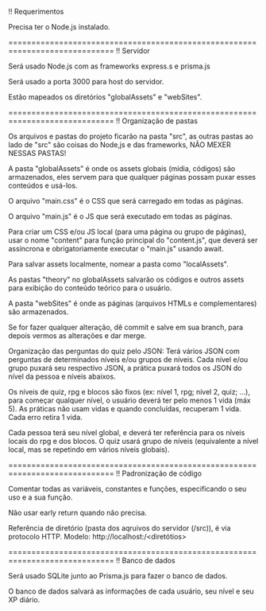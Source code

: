 !! Requerimentos

Precisa ter o Node.js instalado.

=============================================================================
!! Servidor

Será usado Node.js com as frameworks express.s e prisma.js

Será usado a porta 3000 para host do servidor.

Estão mapeados os diretórios "globalAssets" e "webSites".

=============================================================================
!! Organização de pastas

Os arquivos e pastas do projeto ficarão na pasta "src", as outras pastas ao lado de "src" são coisas do Node,js e das frameworks, NÃO MEXER NESSAS PASTAS!

A pasta "globalAssets" é onde os assets globais (mídia, códigos) são armazenados, eles servem para que qualquer páginas possam puxar esses conteúdos e usá-los.

O arquivo "main.css" é o CSS que será carregado em todas as páginas. 

O arquivo "main.js" é o JS que será executado em todas as páginas. 

Para criar um CSS e/ou JS local (para uma página ou grupo de páginas), usar o nome "content" para função principal do "content.js", que deverá ser assíncrona e obrigatoriamente executar o "main.js" usando await.

Para salvar assets localmente, nomear a pasta como "localAssets".

As pastas "theory" no globalAssets salvarão os códigos e outros assets para exibição do conteúdo teórico para o usuário.

A pasta "webSites" é onde as páginas (arquivos HTMLs e complementares) são armazenados.

Se for fazer qualquer alteração, dê commit e salve em sua branch, para depois vermos as alterações e dar merge.

Organização das perguntas do quiz pelo JSON:
Terá vários JSON com perguntas de determinados níveis e/ou grupos de níveis. Cada nível e/ou grupo puxará seu respectivo JSON, a prática puxará todos os JSON do nível da pessoa e níveis abaixos.

Os níveis de quiz, rpg e blocos são fixos (ex: nível 1, rpg; nível 2, quiz; ...), para começar qualquer nível, o usuário deverá ter pelo menos 1 vida (máx 5). As práticas não usam vidas e quando concluídas, recuperam 1 vida. Cada erro retira 1 vida.

Cada pessoa terá seu nível global, e deverá ter referência para os níveis locais do rpg e dos blocos. O quiz usará grupo de níveis (equivalente a nível local, mas se repetindo em vários níveis globais).

=============================================================================
!! Padronização de código

Comentar todas as variáveis, constantes e funções, especificando o seu uso e a sua função.

Não usar early return quando não precisa.

Referência de diretório (pasta dos aqruivos do servidor (/src)), é via protocolo HTTP. Modelo: http://localhost:<porta>/<diretótios>

=============================================================================
!! Banco de dados

Será usado SQLite junto ao Prisma.js para fazer o banco de dados.

O banco de dados salvará as informações de cada usuário, seu nível e seu XP diário.